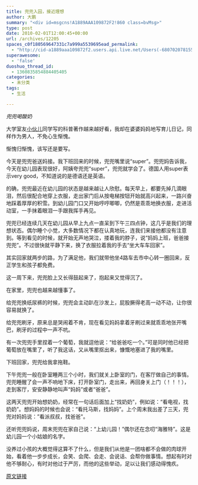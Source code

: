```yaml
---
title: 兜兜入园，接近理想
author: 大鹏
summary: "<div id=msgcns!A1889AAA109872F2!860 class=bvMsg>"
type: post
date: 2010-02-01T12:00:45+00:00
url: /archives/12205
spaces_c0f180569647331c7a999a5539695ead_permalink:
  - "http://cid-a1889aaa109872f2.users.api.live.net/Users(-6807020781556960526)/Blogs('A1889AAA109872F2!102')/Entries('A1889AAA109872F2!860')?authkey=7T08dKQfQ0s%24"
superawesome:
  - 'false'
duoshuo_thread_id:
  - 1360835854884405405
categories:
  - 未分类
tags:
  - 生活

---
```

<div id="msgcns!A1889AAA109872F2!860" class="bvMsg">
  <span style="font-style:italic;">兜兜喝酸奶</span><br /><span><a href="http://pengzhaoblog.files.wordpress.com/2010/02/img-1.jpg?w=258" target="_blank" rel="WLPP;url=http://pengzhaoblog.files.wordpress.com/2010/02/img-1.jpg?w=258"><img src="http://pengzhaoblog.files.wordpress.com/2010/02/img-1.jpg?w=258" alt="" /></a></p> 
  
  <p>
    </span>大<span></span>学室友<a target="_blank" href="http://aturen.net">小伙儿</a>同学写的科普著作越来越好看，我却在婆婆妈妈地写育儿日记，同样作为男人，不免心生惭愧。
  </p>
  
  <p>
    惭愧归惭愧，该写还是要写。
  </p>
  
  <p>
    今天是兜兜爸送妈接。我下班回来的时候，兜兜嘴里说“super”。兜兜妈告诉我，今天在幼儿园表现很好，阿姨夸兜兜“super”，兜兜就学会了。德国人用super表示very good，不知道说的是德语还是英语。
  </p>
  
  <p>
    的确，兜兜最近在幼儿园的状态是越来越让人欣慰。每天早上，都要先掉几滴眼泪，然后很配合地穿上衣服，走出家门后从按电梯按钮开始就高兴起来，一路兴奋地踩着厚厚的积雪。到幼儿园门口又开始哼哼唧唧，仍然是乖乖地换衣服，走进活动室，一手抹着眼泪一手跟我挥手再见。
  </p>
  
  <p>
    兜兜已经连续几天在幼儿园从早上九点一直呆到下午三四点钟，这几乎是我们的理想状态。偶尔睡个小觉，大多数情况下都在认真地玩，连我们来接他都没有注意到。等到看见的时候，就开始无声地哭泣，搂着我的脖子，说“妈妈上班，爸爸接兜兜”。不过很快就平静下来，换了衣服拉着我的手去“坐大车车回家”。
  </p>
  
  <p>
    其实回家就两步的路，为了满足他，我们就带他坐4路车去市中心转一圈回来，反正学生和孩子都免费。
  </p>
  
  <p>
    这一周下来，兜兜脸上又长得鼓起来了，抱起来又觉得沉了。
  </p>
  
  <p>
    在家里，兜兜也越来越懂事了。
  </p>
  
  <p>
    给兜兜换纸尿裤的时候，兜兜会主动趴在沙发上，屁股撅得老高一动不动，让你很容易就换了。
  </p>
  
  <p>
    给兜兜刷牙，原来总是哭闹着不肯，现在看见妈妈拿着牙刷过来就乖乖地张开嘴巴，刷牙的过程中一声不吭。
  </p>
  
  <p>
    有一次兜兜手里捏着一个葡萄，我就逗他说：“给爸爸吃一个。”可是同时他已经把葡萄放在嘴里了，听了我这话，又从嘴里抠出来，慷慨地塞进了我的嘴里。
  </p>
  
  <p>
    下班回家，兜兜给我拿拖鞋。
  </p>
  
  <p>
    下午兜兜一般在卧室睡两三个小时，我们就关上卧室的门，在客厅做自己的事情。兜兜睡醒了会一声不响地下床，打开卧室门，走出来，再回身关上门（！！！），走到客厅，安安静静地叫声“妈妈”或者“爸爸”。
  </p>
  
  <p>
    这两天兜兜开始想奶奶，经常在一句话后面加上“找奶奶”，例如说：“看电视，找奶奶”。想妈妈的时候也会说：“看托马斯，找妈妈”。上个周末我出差了三天，兜兜对妈妈说：”看派叔叔，找爸爸"。
  </p>
  
  <p>
    还听兜兜妈说，周末兜兜在家自己说：“上幼儿园！”偶尔还在念叨“海雅特”。这是幼儿园一个小姑娘的名字。
  </p>
  
  <p>
    没养过小孩的大概觉得这算不了什么，但是我们从他是一团啥都不会做的肉球开始，看着他一步步成长，会笑、会爬、会走、会说话、会帮你做事情。想起有时对他不够耐心，有时对他过于严厉，而他的这些举动，足以让我们感动得愧疚。
  </p></div>

[原文链接](http://dapengde.com/archives/12205)

